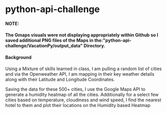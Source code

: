 # python-api-challenge

#### NOTE: 
#### The Gmaps visuals were not displaying appropriately within Github so I saved additional PNG files of the Maps in the:**"python-api-challenge/VacationPy/output_data"** Directory.


#### Background
Using a Mixture of skills learned in class, I am pulling a random list of cities and via the Openweather API, I am mapping in their key weather details along with their Latitude and Longitude Coordinates.



Saving the data for these 500+ cities, I use the Google Maps API to generate a humidity heatmap of all the cities.  Additionally for a select few cities based on temperature, cloudiness and wind speed, I find the nearest hotel to them and plot their locations on the Humidity based Heatmap
